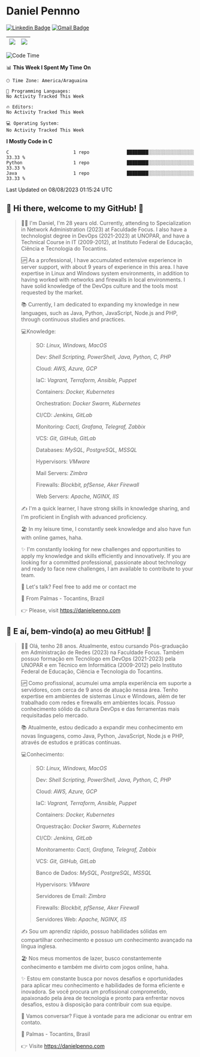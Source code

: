 # Daniel Pennno

[![Linkedin Badge](https://img.shields.io/badge/-LinkedIn-blue?style=for-the-badge&logo=Linkedin&logoColor=white&link=https://www.linkedin.com/in/danielpenno/)](https://www.linkedin.com/in/danielpenno/)
[![Gmail Badge](https://img.shields.io/badge/-Gmail-c14438?style=for-the-badge&logo=Gmail&logoColor=white&link=mailto:contato@danielpenno.com)](mailto:contato@danielpenno.com)

| <a href="https://github.com/danielpenno"><img align="center" src="https://github-readme-stats.vercel.app/api?username=danielpenno" /></a> | <a href="https://github.com/danielpenno"><img align="center" src="https://github-readme-stats.vercel.app/api/top-langs/?username=danielpenno&layout=compact" /></a> |
| ------------- | ------------- |

<!--START_SECTION:waka-->
![Code Time](http://img.shields.io/badge/Code%20Time-31%20hrs%2016%20mins-blue)

📊 **This Week I Spent My Time On** 

```text
🕑︎ Time Zone: America/Araguaina

💬 Programming Languages: 
No Activity Tracked This Week

🔥 Editors: 
No Activity Tracked This Week

💻 Operating System: 
No Activity Tracked This Week
```

**I Mostly Code in C** 

```text
C                        1 repo              ████████░░░░░░░░░░░░░░░░░   33.33 % 
Python                   1 repo              ████████░░░░░░░░░░░░░░░░░   33.33 % 
Java                     1 repo              ████████░░░░░░░░░░░░░░░░░   33.33 % 
```




 Last Updated on 08/08/2023 01:15:24 UTC
<!--END_SECTION:waka-->

## 👋 Hi there, welcome to my GitHub! 🚀

> 🖖🏾 I'm Daniel, I'm 28 years old. Currently, attending to Specialization in Network Administration (2023) at Faculdade Focus. I also have a technologist degree in DevOps (2021-2023) at UNOPAR, and have a Technical Course in IT (2009-2012), at Instituto Federal de Educação, Ciência e Tecnologia do Tocantins.
> 
> 🆙 As a professional, I have accumulated extensive experience in server support, with about 9 years of experience in this area. I have expertise in Linux and Windows system environments, in addition to having worked with networks and firewalls in local environments. I have solid knowledge of the DevOps culture and the tools most requested by the market.
> 
> 📚 Currently, I am dedicated to expanding my knowledge in new languages, such as Java, Python, JavaScript, Node.js and PHP, through continuous studies and practices.
> 
> 💻Knowledge:
> > 
> > SO: *Linux, Windows, MacOS*
> > 
> > Dev: *Shell Scripting, PowerShell, Java, Python, C, PHP*
> > 
> > Cloud: *AWS, Azure, GCP*
> > 
> > IaC: *Vagrant, Terraform, Ansible, Puppet*
> > 
> > Containers: *Docker, Kubernetes*
> > 
> > Orchestration: *Docker Swarm, Kubernetes*
> > 
> > CI/CD: *Jenkins, GitLab*
> > 
> > Monitoring: *Cacti, Grafana, Telegraf, Zabbix*
> > 
> > VCS: *Git, GitHub, GitLab*
> > 
> > Databases: *MySQL, PostgreSQL, MSSQL*
> > 
> > Hypervisors: *VMware*
> > 
> > Mail Servers: *Zimbra*
> > 
> > Firewalls: *Blockbit, pfSense, Aker Firewall*
> > 
> > Web Servers: *Apache, NGINX, IIS*
> 
> ✍️ I'm a quick learner, I have strong skills in knowledge sharing, and I'm proficient in English with advanced proficiency.
> 
> 🏖 In my leisure time, I constantly seek knowledge and also have fun with online games, haha.
>
> ✨ I'm constantly looking for new challenges and opportunities to apply my knowledge and skills efficiently and innovatively. If you are looking for a committed professional, passionate about technology and ready to face new challenges, I am available to contribute to your team.
>
> 📧 Let's talk? Feel free to add me or contact me
> 
> 📌 From Palmas - Tocantins, Brazil
> 
> 👉 Please, visit https://danielpenno.com
> 

## 👋 E aí, bem-vindo(a) ao meu GitHub! 🚀

> 🖖🏾 Olá, tenho 28 anos. Atualmente, estou cursando Pós-graduação em Administração de Redes (2023) na Faculdade Focus. Também possuo formação em Tecnólogo em DevOps (2021-2023) pela UNOPAR e em Técnico em Informática (2009-2012) pelo Instituto Federal de Educação, Ciência e Tecnologia do Tocantins.
> 
> 🆙 Como profissional, acumulei uma ampla experiência em suporte a servidores, com cerca de 9 anos de atuação nessa área. Tenho expertise em ambientes de sistemas Linux e Windows, além de ter trabalhado com redes e firewalls em ambientes locais. Possuo conhecimento sólido da cultura DevOps e das ferramentas mais requisitadas pelo mercado.
> 
> 📚 Atualmente, estou dedicado a expandir meu conhecimento em novas linguagens, como Java, Python, JavaScript, Node.js e PHP, através de estudos e práticas contínuas.
> 
> 💻Conhecimento:
> > 
> > SO: *Linux, Windows, MacOS*
> > 
> > Dev: *Shell Scripting, PowerShell, Java, Python, C, PHP*
> > 
> > Cloud: *AWS, Azure, GCP*
> > 
> > IaC: *Vagrant, Terraform, Ansible, Puppet*
> > 
> > Containers: *Docker, Kubernetes*
> > 
> > Orquestração: *Docker Swarm, Kubernetes*
> > 
> > CI/CD: *Jenkins, GitLab*
> > 
> > Monitoramento: *Cacti, Grafana, Telegraf, Zabbix*
> > 
> > VCS: *Git, GitHub, GitLab*
> > 
> > Banco de Dados: *MySQL, PostgreSQL, MSSQL*
> > 
> > Hypervisors: *VMware*
> > 
> > Servidores de Email: *Zimbra*
> > 
> > Firewalls: *Blockbit, pfSense, Aker Firewall*
> > 
> > Servidores Web: *Apache, NGINX, IIS*
> 
> ✍️ Sou um aprendiz rápido, possuo habilidades sólidas em compartilhar conhecimento e possuo um conhecimento avançado na língua inglesa.
> 
> 🏖 Nos meus momentos de lazer, busco constantemente conhecimento e também me divirto com jogos online, haha.
> 
> ✨ Estou em constante busca por novos desafios e oportunidades para aplicar meu conhecimento e habilidades de forma eficiente e inovadora. Se você procura um profissional comprometido, apaixonado pela área de tecnologia e pronto para enfrentar novos desafios, estou à disposição para contribuir com sua equipe.
> 
> 📧 Vamos conversar? Fique à vontade para me adicionar ou entrar em contato.
> 
> 📌 Palmas - Tocantins, Brasil
> 
> 👉 Visite https://danielpenno.com
